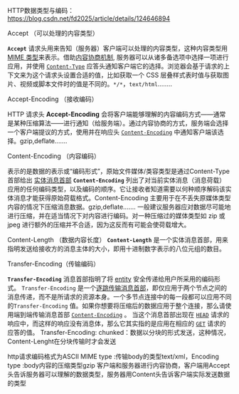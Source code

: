 HTTP数据类型与编码：
https://blog.csdn.net/fd2025/article/details/124646894

Accept （可以处理的内容类型）

**`Accept`** 请求头用来告知（服务器）客户端可以处理的内容类型，这种内容类型用[MIME 类型](https://developer.mozilla.org/zh-CN/docs/Web/HTTP/Basics_of_HTTP/MIME_types)来表示。借助[内容协商机制](https://developer.mozilla.org/zh-CN/docs/Web/HTTP/Content_negotiation), 服务器可以从诸多备选项中选择一项进行应用，并使用 [`Content-Type`](https://developer.mozilla.org/zh-CN/docs/Web/HTTP/Headers/Content-Type) 应答头通知客户端它的选择。浏览器会基于请求的上下文来为这个请求头设置合适的值，比如获取一个 CSS 层叠样式表时值与获取图片、视频或脚本文件时的值是不同的。`*/*`，`text/html`........


Accept-Encoding （接收编码）

HTTP 请求头 **Accept-Encoding** 会将客户端能够理解的内容编码方式——通常是某种压缩算法——进行通知（给服务端）。通过内容协商的方式，服务端会选择一个客户端提议的方式，使用并在响应头 [`Content-Encoding`](https://developer.mozilla.org/zh-CN/docs/Web/HTTP/Headers/Content-Encoding) 中通知客户端该选择。gzip,deflate.......


Content-Encoding （内容编码）

表示的是数据的表示或“编码形式”，原始文件媒体/类容类型是通过Content-Type首部给出
[实体消息首部](https://developer.mozilla.org/zh-CN/docs/Glossary/Representation_header) **`Content-Encoding`** 列出了对当前实体消息（消息荷载）应用的任何编码类型，以及编码的顺序。它让接收者知道需要以何种顺序解码该实体消息才能获得原始荷载格式。Content-Encoding 主要用于在不丢失原媒体类型内容的情况下压缩消息数据。gzip,deflate.......
一般建议服务器应对数据尽可能地进行压缩，并在适当情况下对内容进行编码。对一种压缩过的媒体类型如 zip 或 jpeg 进行额外的压缩并不合适，因为这反而有可能会使荷载增大。

Content-Length （数据内容长度）
**`Content-Length`** 是一个实体消息首部，用来指明发送给接收方的消息主体的大小，即用十进制数字表示的八位元组的数目。


Transfer-Encoding（传输编码）

**`Transfer-Encoding`** 消息首部指明了将 [entity](https://developer.mozilla.org/zh-CN/docs/Glossary/Entity_header) 安全传递给用户所采用的编码形式。
`Transfer-Encoding` 是一个[逐跳传输消息首部](https://developer.mozilla.org/zh-CN/docs/Web/HTTP/Headers#hbh)，即仅应用于两个节点之间的消息传递，而不是所请求的资源本身。一个多节点连接中的每一段都可以应用不同的`Transfer-Encoding` 值。如果你想要将压缩后的数据应用于整个连接，那么请使用端到端传输消息首部 [`Content-Encoding`](https://developer.mozilla.org/zh-CN/docs/Web/HTTP/Headers/Content-Encoding) 。
当这个消息首部出现在 [`HEAD`](https://developer.mozilla.org/zh-CN/docs/Web/HTTP/Methods/HEAD) 请求的响应中，而这样的响应没有消息体，那么它其实指的是应用在相应的 [`GET`](https://developer.mozilla.org/zh-CN/docs/Web/HTTP/Methods/GET) 请求的应答的值。
Transfer-Encoding: chunked：数据以分块的形式发送，这种情况，Content-Lenght在分块传输时才会发送



http请求编码格式为ASCII
MIME type :传输body的类型text/xml，Encoding type :body内容的压缩类型gzip
客户端和服务器进行内容协商，客户端用Accept头告诉服务器可以理解的数据类型，服务器用Content头告诉客户端实际发送数据的类型